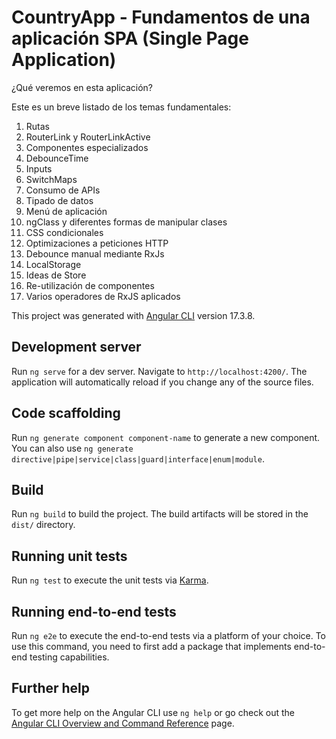 # CountryApp - Fundamentos de una aplicación SPA (Single Page Application)

¿Qué veremos en esta aplicación?

Este es un breve listado de los temas fundamentales:

1. Rutas
2. RouterLink y RouterLinkActive
3. Componentes especializados
4. DebounceTime
5. Inputs
6. SwitchMaps
7. Consumo de APIs
8. Tipado de datos
9. Menú de aplicación
10. ngClass y diferentes formas de manipular clases
11. CSS condicionales
12. Optimizaciones a peticiones HTTP
13. Debounce manual mediante RxJs
14. LocalStorage
15. Ideas de Store
16. Re-utilización de componentes
17. Varios operadores de RxJS aplicados

This project was generated with [Angular CLI](https://github.com/angular/angular-cli) version 17.3.8.

## Development server

Run `ng serve` for a dev server. Navigate to `http://localhost:4200/`. The application will automatically reload if you change any of the source files.

## Code scaffolding

Run `ng generate component component-name` to generate a new component. You can also use `ng generate directive|pipe|service|class|guard|interface|enum|module`.

## Build

Run `ng build` to build the project. The build artifacts will be stored in the `dist/` directory.

## Running unit tests

Run `ng test` to execute the unit tests via [Karma](https://karma-runner.github.io).

## Running end-to-end tests

Run `ng e2e` to execute the end-to-end tests via a platform of your choice. To use this command, you need to first add a package that implements end-to-end testing capabilities.

## Further help

To get more help on the Angular CLI use `ng help` or go check out the [Angular CLI Overview and Command Reference](https://angular.io/cli) page.
